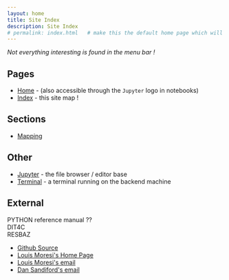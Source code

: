 ```yaml
---
layout: home
title: Site Index
description: Site Index
# permalink: index.html   # make this the default home page which will be served at [link](/)
---
```


_Not everything interesting is found in the menu bar !_

## Pages

   * [Home](/files/Content/index.html) - (also accessible through the `Jupyter` logo in notebooks)
   * [Index](/files/Content/Map.html) - this site map !
<!--   * [Background](/files/Content/AboutUW.html) - overview of the code / methods -->


## Sections

   * [Mapping](/notebooks/Content/Notebooks/user_guide)


## Other

   * [Jupyter](/Content/Notebooks ) - the file browser / editor base
   * [Terminal](/terminals/1) - a terminal running on the backend machine

## External

PYTHON reference manual ??   
DIT4C  
RESBAZ  

   * [Github Source](https://github.com/underworldcode/underworld2)
   * [Louis Moresi's Home Page](http://www.moresi.info)
   * [Louis Moresi's email](mailto:Louis.Moresi@unimelb.edu.au)
   * [Dan Sandiford's email](mailto:d.sandiford@student.unimelb.edu.au)
